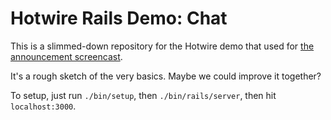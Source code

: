 # Hotwire Rails Demo: Chat

This is a slimmed-down repository for the Hotwire demo that used for [the announcement screencast](https://www.youtube.com/watch?v=eKY-QES1XQQ).

It's a rough sketch of the very basics. Maybe we could improve it together?

To setup, just run `./bin/setup`, then `./bin/rails/server`, then hit `localhost:3000`.
